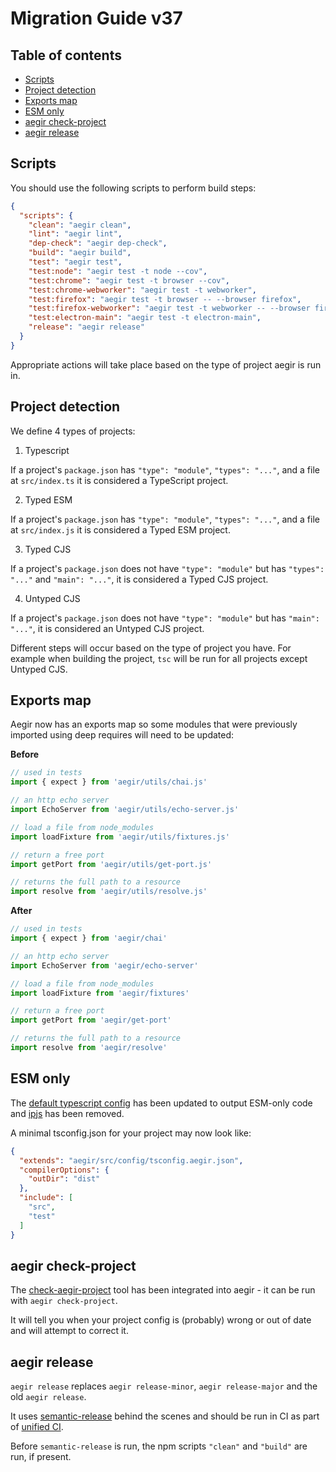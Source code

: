 # Migration Guide v37 <!-- omit in toc -->

## Table of contents <!-- omit in toc -->

- [Scripts](#scripts)
- [Project detection](#project-detection)
- [Exports map](#exports-map)
- [ESM only](#esm-only)
- [aegir check-project](#aegir-check-project)
- [aegir release](#aegir-release)

## Scripts

You should use the following scripts to perform build steps:

```json
{
  "scripts": {
    "clean": "aegir clean",
    "lint": "aegir lint",
    "dep-check": "aegir dep-check",
    "build": "aegir build",
    "test": "aegir test",
    "test:node": "aegir test -t node --cov",
    "test:chrome": "aegir test -t browser --cov",
    "test:chrome-webworker": "aegir test -t webworker",
    "test:firefox": "aegir test -t browser -- --browser firefox",
    "test:firefox-webworker": "aegir test -t webworker -- --browser firefox",
    "test:electron-main": "aegir test -t electron-main",
    "release": "aegir release"
  }
}
```

Appropriate actions will take place based on the type of project aegir is run in.

## Project detection

We define 4 types of projects:

1. Typescript

If a project's `package.json` has `"type": "module"`, `"types": "..."`, and a file at `src/index.ts` it is considered a TypeScript project.

2. Typed ESM

If a project's `package.json` has `"type": "module"`, `"types": "..."`, and a file at `src/index.js` it is considered a Typed ESM project.

3. Typed CJS

If a project's `package.json` does not have `"type": "module"` but has `"types": "..."` and `"main": "..."`, it is considered a Typed CJS project.

4. Untyped CJS

If a project's `package.json` does not have `"type": "module"` but has `"main": "..."`, it is considered an Untyped CJS project.

Different steps will occur based on the type of project you have. For example when building the project, `tsc` will be run for all projects except Untyped CJS.

## Exports map

Aegir now has an exports map so some modules that were previously imported using deep requires will need to be updated:

**Before**

```js
// used in tests
import { expect } from 'aegir/utils/chai.js'

// an http echo server
import EchoServer from 'aegir/utils/echo-server.js'

// load a file from node_modules
import loadFixture from 'aegir/utils/fixtures.js'

// return a free port
import getPort from 'aegir/utils/get-port.js'

// returns the full path to a resource
import resolve from 'aegir/utils/resolve.js'
```

**After**

```js
// used in tests
import { expect } from 'aegir/chai'

// an http echo server
import EchoServer from 'aegir/echo-server'

// load a file from node_modules
import loadFixture from 'aegir/fixtures'

// return a free port
import getPort from 'aegir/get-port'

// returns the full path to a resource
import resolve from 'aegir/resolve'
```

## ESM only

The [default typescript config](../src/config/tsconfig.aegir.json) has been updated to output ESM-only code and [ipjs](https://www.npmjs.com/package/ipjs) has been removed.

A minimal tsconfig.json for your project may now look like:

```json
{
  "extends": "aegir/src/config/tsconfig.aegir.json",
  "compilerOptions": {
    "outDir": "dist"
  },
  "include": [
    "src",
    "test"
  ]
}
```

## aegir check-project

The [check-aegir-project](https://www.npmjs.com/package/check-aegir-project) tool has been integrated into aegir - it can be run with `aegir check-project`.

It will tell you when your project config is (probably) wrong or out of date and will attempt to correct it.

## aegir release

`aegir release` replaces `aegir release-minor`, `aegir release-major` and the old `aegir release`.

It uses [semantic-release](https://npmjs.com/package/semantic-release) behind the scenes and should be run in CI as part of [unified CI](https://github.com/protocol/.github/blob/master/templates/.github/workflows/js-test-and-release.yml#L133-L152).

Before `semantic-release` is run, the npm scripts `"clean"` and `"build"` are run, if present.
